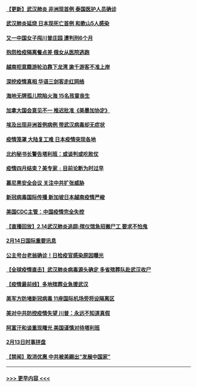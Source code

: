 #### [【更新】武汉肺炎 非洲现首例 泰国医护人员确诊](../pages/prog202/a102770740.md?t=02151955) 
#### [武汉肺炎延烧 日本现死亡首例 和歌山5人感染](../pages/prog202/a102777815.md?t=02151955) 
#### [又一中国女子闯川普庄园 遭判刑6个月](../pages/prog202/a102777673.md?t=02151955) 
#### [抱怨检疫隔离餐点差 俄女从医院逃跑](../pages/prog202/a102777667.md?t=02151955) 
#### [越南拒意籍游轮泊靠下龙湾 逾千游客不准上岸](../pages/prog202/a102777646.md?t=02151955) 
#### [深挖疫情真相 华语三剑客走红网络](../pages/prog202/a102777624.md?t=02151955) 
#### [海地无牌孤儿院陷火海 15名孩童丧生](../pages/prog202/a102777620.md?t=02151955) 
#### [加拿大国会意见不一 推迟批准《美墨加协定》](../pages/prog202/a102777575.md?t=02151955) 
#### [埃及出现非洲首例病例 带武汉病毒却无症状](../pages/prog202/a102777559.md?t=02151955) 
#### [疫情笼罩 大陆复工难 日本疫情突现各地](../pages/prog202/a102777455.md?t=02151955) 
#### [北约秘书长警告塔利班：或谈判或吃败仗](../pages/prog202/a102777442.md?t=02151955) 
#### [疫情四月结束？美专家﹕目前论断为时过早](../pages/prog202/a102777248.md?t=02151955) 
#### [慕尼黑安全会议 关注中共扩张威胁](../pages/prog202/a102777254.md?t=02151955) 
#### [新冠病毒国际传播 新加坡日本越南疫情严峻](../pages/prog202/a102777245.md?t=02151955) 
#### [美国CDC主管：中国疫情完全失控](../pages/prog202/a102777236.md?t=02151955) 
#### [【直播回放】2.14武汉肺炎追踪:殡仪馆急招搬尸工 要求不怕鬼](../pages/prog202/a102777141.md?t=02151955) 
#### [2月14日国际重要讯息](../pages/prog202/a102777073.md?t=02151955) 
#### [公主号台老翁确诊！日检疫官感染原因曝光](../pages/prog202/a102777075.md?t=02151955) 
#### [【全球疫情直击】武汉肺炎病毒源头确定 多省殡葬队赴武汉收尸](../pages/prog202/a102777026.md?t=02151955) 
#### [【疫情最前线】多地殡葬业急援武汉](../pages/prog202/a102776986.md?t=02151955) 
#### [美军方防堵新冠病毒 11座国际机场旁将设隔离区](../pages/prog202/a102776870.md?t=02151955) 
#### [美对中共防控疫情失望 川普：永远不知道真假](../pages/prog202/a102776836.md?t=02151955) 
#### [阿富汗和谈重现曙光 美国谨慎对待塔利班](../pages/prog202/a102776748.md?t=02151955) 
#### [2月13日时事拼盘](../pages/prog202/a102776689.md?t=02151955) 
#### [【禁闻】取消优惠 中共被美踢出“发展中国家”](../pages/prog202/a102776670.md?t=02151955) 

----
#### [ >>> 更早内容 <<< ](../indexes/prog202-earlier.md)

